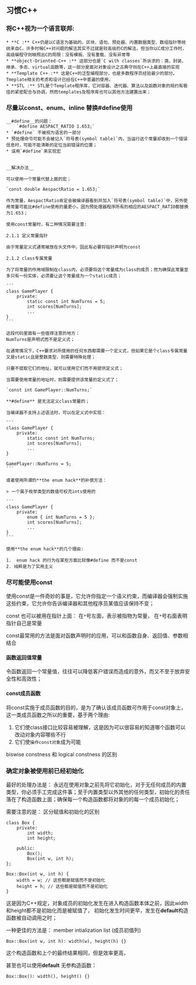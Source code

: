 ## 习惯C++

### 将C++视为一个语言联邦:

	* **C :** C++仍是以C语言为基础的，区块、语句、预处器、内置数据类型、数组指针等统统来自C，许多时候C++对问题的解法其实不过就是较高级的C的解法，但当你以C成分工作时，高级编程守则映照出C的局限：没有模板、没有重载、没有异常等
	* **object-Oriented-C++ :** 这部分也是`C with classes`所诉求的：类、封装、继承、多态、virtual函数等，这一部分是面对对象设计之古典守则在C++上最直接的实现
	* **Template C++ :** 这是C++的泛型编程部分，也是多数程序员经验最少的部分。Tmeplate相关的考虑和设计已经在C++中普遍的使用，
	* **STL :** STL是个Template程序库，它对容器、迭代器、算法以及函数对象的规约有极佳的紧密配合与协调，然而templates及程序库也可以其他方法建置出来；

	
### 尽量以const、enum、inline 替换#define使用

	__#define__的问题：
		`#define AESPACT_RATIO 1.653;`
	* `#define` 不被视为语言的一部分
	* 预处理命令可能不会被记入`符号表(symbol table)`内，当运行这个常量却收到一个错误信息时，可能不能清晰的定位当前错误的位置；
	* 误用`#define`来实现宏
	
	
	__解决办法__
	
	可以使用一个常量代替上面的宏；
	
	`const double AespactRatio = 1.653;`
	
	作为常量，AespactRatio肯定会被编译器看到并加入`符号表(symbol table)`中，另外使用常量可能比#define使用的量更小，因为预处理器程序所有的相应的AESPACT_RATIO都替换为1.653；
	
	使用const常量时，有二种情况需要注意:
	
	2.1.1 定义常量指针
		
	由于常量定义式通常被放在头文件中，因此有必要将指针声明为const
	
	2.1.2 class专属常量
	
	为了将常量的作用域限制在class内，必须要将这个常量成为class的成员；而为确保此常量至多只有一份实体，必须要让这个常量成为一个static成员；
	
	```
	class GamePlayer {
		private:
			static const int NumTurns = 5;
			int scores[NumTurns];
			...
	}
	```
	
	这段代码里面有一些值得注意的地方：
	NumTurns是声明式而不是定义式；
	
	在通常情况下，C++要求对所使用的任何东西都需要一个定义式，但如果它是个class专属常量又是static且是整数类型，则需要特殊处理；
	
	只要不提取它们的地址，就可以使用它们而不用提供定义式；
	
	当需要使用常量的地址时，则需要提供该常量的定义式了；
	
	`const int GamePlayer::NumTurns;`
	
	**#define** 是无法定义class常量的；
	
	当编译器不支持上述语法时，可以在定义式中实现：
	
	```
	class GamePlayer {
		private:
			static const int NumTurns;
			int scores[NumTurns];
			...
	}
	
	GamePlayer::NumTurns = 5;
	```
	
	或者使用所谓的**the enum hack**的补偿方法：
	
	> 一个属于枚举类型的数值可权充ints使用的
	
	```
	class GamePlayer {
		private:
			enum { int NumTurns = 5 };
			int scores[NumTurns];
			...
	}
	```
	
	使用**the enum hack**的几个理由:
	
	1.	enum hack 的行为在某些方面比较像#define 而不是const
	2. 纯粹是为了实用主义

	
### 尽可能使用const

使用const是一件奇妙的事是，它允许你指定一个语义约束，而编译器会强制实施这些约束，它允许你告诉编译器和其他程序员某值应该保持不变；

const 也可以被用在指针上面： 在`*`号左面，表示被指物为常量， 在`*`号右面表明指针自己是常量

const最常用的方法是面对函数声明时的应用，可以和函数自身、返回值、参数相结合

#### 函数返回值常量

令函数返回一个常量值，往往可以降低客户错误而造成的意外，而又不至于放弃安全性和高效性；

#### const成员函数

将const实施于成员函数的目的，是为了确认该成员函数可作用于const对象上，这一类成员函数之所以的重要，基于两个理由:

1.	它们使class接口比较容易被理解，这是因为可以很容易的知道哪个函数可以改动对象内容哪些不行
2. 它们使`操作const对象`成为可能


biswise constness 和 logical constness 的区别

### 确定对象被使用前已经初始化

最好的处理办法是： 永远在使用对象之前先将它初始化，对于无任何成员的内置类型，你必须手工完成这件事；至于内置类型以外其他的任何类型，初始化的责任落在了构造函数上面；确保每一个构造函数都将对象的的每一个成员初始化；

需要注意的是： 区分赋值和初始化的区别

```
class Box {
	private:
		int width;
		int height;
		
	public:
		Box();
		Box(int w, int h);
};

Box::Box(int w, int h) {
	width = w; // 这些都是赋值而不是初始化
	height = h; // 这些都是赋值而不是初始化
}

```

这是因为C++规定，对象成员的初始化发生在进入构造函数本体之前，因此width和height都不是初始化而是被赋值了， 初始化发生时间更早，发生在**default**构造函数被自动调用之时；

一种更佳的方法是： member intialization list (成员初值列)

```
Box::Box(int w, int h): width(w), height(h) {}
```

这个构造函数和上个的最终结果相同，但是效率更高，

甚至也可以使用**default** 无参构造函数：

```
Box::Box(): width(), height() {}
```

